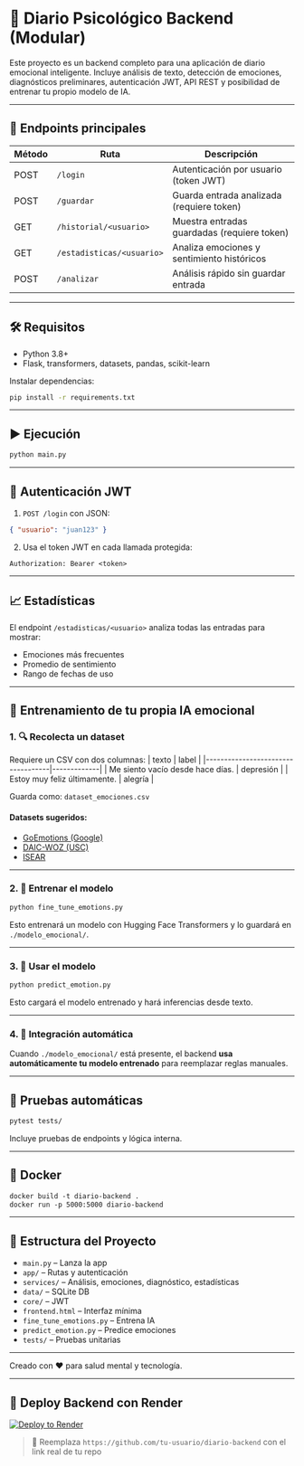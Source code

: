 
# 🧠 Diario Psicológico Backend (Modular)

Este proyecto es un backend completo para una aplicación de diario emocional inteligente.
Incluye análisis de texto, detección de emociones, diagnósticos preliminares, autenticación JWT, API REST y posibilidad de entrenar tu propio modelo de IA.

---

## 🚀 Endpoints principales

| Método | Ruta                       | Descripción                                  |
|--------|----------------------------|----------------------------------------------|
| POST   | `/login`                  | Autenticación por usuario (token JWT)        |
| POST   | `/guardar`                | Guarda entrada analizada (requiere token)    |
| GET    | `/historial/<usuario>`    | Muestra entradas guardadas (requiere token)  |
| GET    | `/estadisticas/<usuario>` | Analiza emociones y sentimiento históricos    |
| POST   | `/analizar`               | Análisis rápido sin guardar entrada          |

---

## 🛠 Requisitos

- Python 3.8+
- Flask, transformers, datasets, pandas, scikit-learn

Instalar dependencias:

```bash
pip install -r requirements.txt
```

---

## ▶️ Ejecución

```bash
python main.py
```

---

## 🔐 Autenticación JWT

1. `POST /login` con JSON:
```json
{ "usuario": "juan123" }
```

2. Usa el token JWT en cada llamada protegida:

```
Authorization: Bearer <token>
```

---

## 📈 Estadísticas

El endpoint `/estadisticas/<usuario>` analiza todas las entradas para mostrar:

- Emociones más frecuentes
- Promedio de sentimiento
- Rango de fechas de uso

---

## 🧠 Entrenamiento de tu propia IA emocional

### 1. 🔍 Recolecta un dataset

Requiere un CSV con dos columnas:
| texto                              | label       |
|-----------------------------------|-------------|
| Me siento vacío desde hace días. | depresión   |
| Estoy muy feliz últimamente.     | alegría     |

Guarda como: `dataset_emociones.csv`

#### Datasets sugeridos:
- [GoEmotions (Google)](https://github.com/google-research/goemotions)
- [DAIC-WOZ (USC)](https://dcapswoz.ict.usc.edu/)
- [ISEAR](https://www.unige.ch/cisa/research/materials-and-online-research/research-material/)

---

### 2. 🧪 Entrenar el modelo

```bash
python fine_tune_emotions.py
```

Esto entrenará un modelo con Hugging Face Transformers y lo guardará en `./modelo_emocional/`.

---

### 3. 🤖 Usar el modelo

```bash
python predict_emotion.py
```

Esto cargará el modelo entrenado y hará inferencias desde texto.

---

### 4. 🔁 Integración automática

Cuando `./modelo_emocional/` está presente, el backend **usa automáticamente tu modelo entrenado** para reemplazar reglas manuales.

---

## 🧪 Pruebas automáticas

```bash
pytest tests/
```

Incluye pruebas de endpoints y lógica interna.

---

## 🐳 Docker

```dockerfile
docker build -t diario-backend .
docker run -p 5000:5000 diario-backend
```

---

## 📂 Estructura del Proyecto

- `main.py` – Lanza la app
- `app/` – Rutas y autenticación
- `services/` – Análisis, emociones, diagnóstico, estadísticas
- `data/` – SQLite DB
- `core/` – JWT
- `frontend.html` – Interfaz mínima
- `fine_tune_emotions.py` – Entrena IA
- `predict_emotion.py` – Predice emociones
- `tests/` – Pruebas unitarias

---

Creado con ❤️ para salud mental y tecnología.

---
## 🚀 Deploy Backend con Render

[![Deploy to Render](https://render.com/images/deploy-to-render-button.svg)](https://render.com/deploy?repo=https://github.com/tu-usuario/diario-backend)

> 🚨 Reemplaza `https://github.com/tu-usuario/diario-backend` con el link real de tu repo
